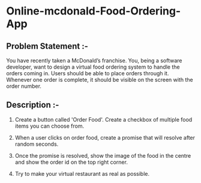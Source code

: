 # Online-mcdonald-Food-Ordering-App

## Problem Statement :-

You have recently taken a McDonald’s franchise. You, being a software developer, want to design a virtual food ordering system to handle the orders coming in. Users should be able to place orders through it. Whenever one order is complete, it should be visible on the screen with the order number.

## Description :-

1. Create a button called 'Order Food'. Create a checkbox of multiple food items you can choose from.

2. When a user clicks on order food, create a promise that will resolve after random seconds.

3. Once the promise is resolved, show the image of the food in the centre and show the order id on the top right corner.

4. Try to make your virtual restaurant as real as possible.





